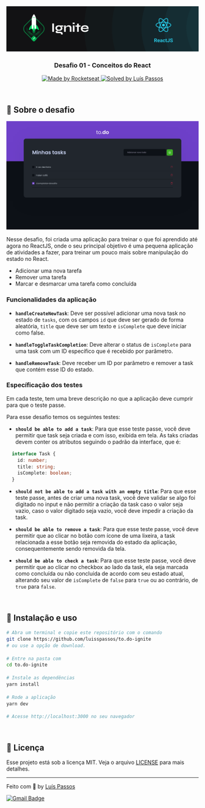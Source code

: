 <img src=".github/ignite.png" alt="Ignite" >

<h3 align="center">
  Desafio 01 - Conceitos do React
</h3>

<p align="center">
  <a href="https://rocketseat.com.br">
    <img alt="Made by Rocketseat" src="https://img.shields.io/badge/made%20by-Rocketseat-%2306b656?style=flat-square">
  </a>
  
  <a href="https://github.com/luisspassos">
    <img alt="Solved by Luís Passos" src="https://img.shields.io/badge/solved%20by-Luis%20Passos-%2306b656?style=flat-square">
  </a>
</p>

<br>

## :rocket: Sobre o desafio

<p align="center">
  <img src=".github/todo.png" alt="todo">
</p>

Nesse desafio, foi criada uma aplicação para treinar o que foi aprendido até agora no ReactJS, onde o seu principal objetivo é uma pequena aplicação de atividades a fazer, para treinar um pouco mais sobre manipulação do estado no React.

- Adicionar uma nova tarefa
- Remover uma tarefa
- Marcar e desmarcar uma tarefa como concluída

### Funcionalidades da aplicação

- **`handleCreateNewTask`**: Deve ser possível adicionar uma nova task no estado de `tasks`, com os campos `id` que deve ser gerado de forma aleatória, `title` que deve ser um texto e `isComplete` que deve iniciar como false.

- **`handleToggleTaskCompletion`**: Deve alterar o status de `isComplete` para uma task com um ID específico que é recebido por parâmetro. 

- **`handleRemoveTask`**: Deve receber um ID por parâmetro e remover a task que contém esse ID do estado.

### Específicação dos testes

Em cada teste, tem uma breve descrição no que a aplicação deve cumprir para que o teste passe.

Para esse desafio temos os seguintes testes:

- **`should be able to add a task`**: Para que esse teste passe, você deve permitir que task seja criada e com isso, exibida em tela. As taks criadas devem conter os atributos seguindo o padrão da interface, que é:

```ts
  interface Task {
    id: number;
    title: string;
    isComplete: boolean;
  }
```

- **`should not be able to add a task with an empty title`**: Para que esse teste passe, antes de criar uma nova task, você deve validar se algo foi digitado no input e não permitir a criação da task caso o valor seja vazio, caso o valor digitado seja vazio, você deve impedir a criação da task.

- **`should be able to remove a task`**: Para que esse teste passe, você deve permitir que ao clicar no botão com ícone de uma lixeira, a task relacionada a esse botão seja removida do estado da aplicação, consequentemente sendo removida da tela.

- **`should be able to check a task`**: Para que esse teste passe, você deve permitir que ao clicar no checkbox ao lado da task, ela seja marcada como concluída ou não concluída de acordo com seu estado atual, alterando seu valor de `isComplete` de `false` para `true` ou ao contrário, de `true` para `false`. 

<br>

## :wrench: Instalação e uso

```bash
# Abra um terminal e copie este repositório com o comando
git clone https://github.com/luisspassos/to.do-ignite
# ou use a opção de download.

# Entre na pasta com 
cd to.do-ignite

# Instale as dependências
yarn install

# Rode a aplicação
yarn dev

# Acesse http://localhost:3000 no seu navegador
```

<br>

## :memo: Licença

Esse projeto está sob a licença MIT. Veja o arquivo [LICENSE](/LICENSE) para mais detalhes.

---

Feito com :purple_heart: by [Luís Passos](https://github.com/luisspassos)

[![Gmail Badge](https://img.shields.io/badge/-luis.passos013@gmail.com-c14438?style=flat-square&logo=Gmail&logoColor=white&link=mailto:luis.passos013@gmail.com)](mailto:luis.passos013@gmail.com)
